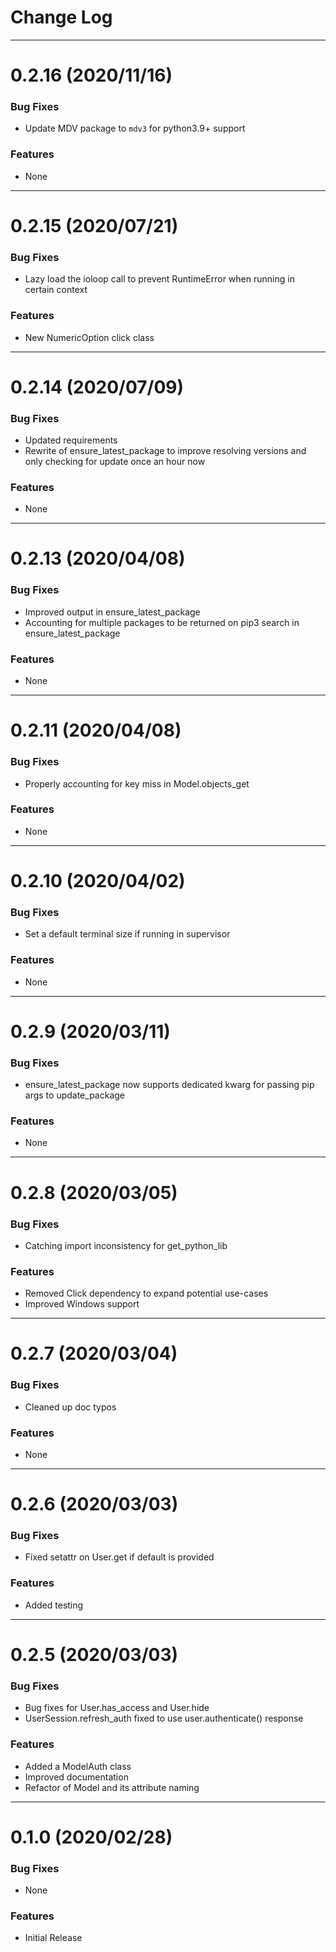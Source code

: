 # Change Log

---

# 0.2.16 (2020/11/16)

### Bug Fixes
* Update MDV package to `mdv3` for python3.9+ support
### Features
* None

---

# 0.2.15 (2020/07/21)

### Bug Fixes
* Lazy load the ioloop call to prevent RuntimeError when running in certain context
### Features
* New NumericOption click class

---

# 0.2.14 (2020/07/09)

### Bug Fixes
* Updated requirements
* Rewrite of ensure_latest_package to improve resolving versions and only checking for update once an hour now 
### Features
* None

---

# 0.2.13 (2020/04/08)

### Bug Fixes
* Improved output in ensure_latest_package
* Accounting for multiple packages to be returned on pip3 search in ensure_latest_package
### Features
* None

---

# 0.2.11 (2020/04/08)

### Bug Fixes
* Properly accounting for key miss in Model.objects_get 
### Features
* None

---

# 0.2.10 (2020/04/02)

### Bug Fixes
* Set a default terminal size if running in supervisor
### Features
* None

---

# 0.2.9 (2020/03/11)

### Bug Fixes
* ensure_latest_package now supports dedicated kwarg for passing pip args to update_package
### Features
* None

---

# 0.2.8 (2020/03/05)

### Bug Fixes
* Catching import inconsistency for get_python_lib
### Features
* Removed Click dependency to expand potential use-cases
* Improved Windows support

---

# 0.2.7 (2020/03/04)

### Bug Fixes
* Cleaned up doc typos
### Features
* None

---

# 0.2.6 (2020/03/03)

### Bug Fixes
* Fixed setattr on User.get if default is provided
### Features
* Added testing

---

# 0.2.5 (2020/03/03)

### Bug Fixes
* Bug fixes for User.has_access and User.hide
* UserSession.refresh_auth fixed to use user.authenticate() response

### Features
* Added a ModelAuth class
* Improved documentation
* Refactor of Model and its attribute naming

---

# 0.1.0 (2020/02/28)

### Bug Fixes
* None

### Features
* Initial Release
